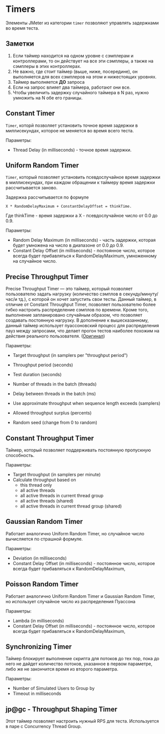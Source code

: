 # Timers

Элементы JMeter из категории `timer` позволяют управлять задержками во время теста.

## Заметки
1. Если таймер находится на одном уровне с сэмплерам и контроллерами, то он действует на все эти сэмплеры, а также на сэмплеры в этих контроллерах.
2. Не важно, где стоит таймер (выше, ниже, посередине), он выполняется для всех сэмплеров на этом и нижестоящих уровнях.
3. Таймер выполняется **ДО** запроса
4. Если на запрос влияет два таймера, работают они все.
5. Чтобы увеличить задержку случайного таймера в N раз, нужно умножить на N обе его границы.

## Constant Timer
`Timer`, которй позволяет установить точное время задержки в миллисекундах, которое не меняется во время всего теста.

Параметры: 
* Thread Delay (in milliseconds) - точное время задержки.

## Uniform Random Timer
`Timer`, который позволяет установить псевдослучайное время задержки в миллисекундах, при каждом обращении к таймеру
время задержки рассчитывается заново.

Задержка рассчитывается по формуле

`X * RandomDelayMaximum + ConstantDelayOffset = thinkTime.`

Где thinkTime - время задержки а X - псевдослучайное число от 0.0 до 0.9.

Параметры:
* Random Delay Maximum (in milliseconds) - часть задержки, которая будет умножена на число в диапазоне от 0.0 до 0.9.
* Constant Delay Offset (in milliseconds) - постоянное число, которое всегда будет прибавляться к RandomDelayMaximum, 
умноженному на случайное число.

## Precise Throughput Timer

Precise Throughput Timer — это таймер, который позволяет пользователю задать нагрузку (количество сэмплов в 
секунду/минуту/час/и тд.), с которой он хочет запустить свои тесты. Данный таймер, в отличие от 
Constant Throughput Timer, позволяет пользователю более гибко настроить распределение сэмплов по времени. 
Кроме того, выполнение запланировано случайным образом, что позволяет создавать постоянную нагрузку. 
В дополнение к вышесказанному, данный таймер использует пуассоновский процесс для распределения пауз между запросами,
что делает прогон тестов наиболее похожим на действия реального пользователя.
([Оригинал](https://itnan.ru/post.php?c=1&p=351018)) 

Параметры:
* Target throughput (in samplers per "throughput period")
* Throughput period (seconds)
* Test duration (seconds)

* Number of threads in the batch (threads)
* Delay between threads in the batch (ms)
* Use approximate throughput when sequence length exceeds (samplers)
* Allowed throughput surplus (percents)
* Random seed (change from 0 to random)

## Constant Throughput Timer

Таймер, который позволяет поддерживать постоянную пропускную способность.

Параметры:
* Target throughput (in samplers per minute)
* Calculate throughput based on
    * this thread only
    * all active threads
    * all active threads in current thread group
    * all active threads (shared)     
    * all active threads in current thread group (shared)

## Gaussian Random Timer

Работает аналогично Uniform Random Timer, но случайное число вычисляется по страшной формуле.

Параметры:
* Deviation (in milliseconds)
* Constant Delay Offset (in milliseconds) - постоянное число, которое всегда будет прибавляться к RandomDelayMaximum, 

## Poisson Random Timer

Работает аналогично Uniform Random Timer и Gaussian Random Timer, но использует случайное число из распределения
Пуассона

Параметры:
* Lambda (in milliseconds)
* Constant Delay Offset (in milliseconds) - постоянное число, которое всегда будет прибавляться к RandomDelayMaximum, 

## Synchronizing Timer 

Таймер блокирует выполнение скрипта для потоков до тех пор, пока до него не дайдет количество потоков, указанное
в первом параметре, либо же не закончится время из второго параметра.

Параметры:
* Number of Simulated Users to Group by
* Timeout in milliseconds

## jp@gc - Throughput Shaping Timer

Этот таймер позволяет настроить нужный RPS для теста. Используется в паре с Concurrency Thread Group.
